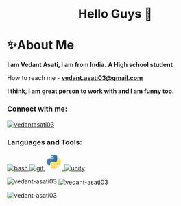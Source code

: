 <h1 align="center">Hello Guys 👋</h1>

# ✨About Me

**I am Vedant Asati, I am from India.**
**A High school student**


How to reach me - **vedant.asati03@gmail.com**

**I think, I am great person to work with and I am funny too.**

<h3 align="left">Connect with me:</h3>
<p align="left">
<a href="https://dev.to/vedantasati03" target="blank"><img align="center" src="https://raw.githubusercontent.com/rahuldkjain/github-profile-readme-generator/master/src/images/icons/Social/devto.svg" alt="vedantasati03" height="30" width="40" /> </a>
</p>

<h3 align="left">Languages and Tools:</h3>
<p align="left"> <a href="https://www.gnu.org/software/bash/" target="_blank" rel="noreferrer"> <img src="https://www.vectorlogo.zone/logos/gnu_bash/gnu_bash-icon.svg" alt="bash" width="40" height="40"/> </a> <a href="https://git-scm.com/" target="_blank" rel="noreferrer"> <img src="https://www.vectorlogo.zone/logos/git-scm/git-scm-icon.svg" alt="git" width="40" height="40"/> </a> <a href="https://www.python.org" target="_blank" rel="noreferrer"> <img src="https://raw.githubusercontent.com/devicons/devicon/master/icons/python/python-original.svg" alt="python" width="40" height="40"/> </a> <a href="https://unity.com/" target="_blank" rel="noreferrer"> <img src="https://www.vectorlogo.zone/logos/unity3d/unity3d-icon.svg" alt="unity" width="40" height="40"/> </a> </p>

<p><img align="left" src="https://github-readme-stats.vercel.app/api/top-langs?username=vedant-asati03&show_icons=true&locale=en&layout=compact" alt="vedant-asati03" /></p>

<p>&nbsp;<img align="center" src="https://github-readme-stats.vercel.app/api?username=vedant-asati03&show_icons=true&locale=en" alt="vedant-asati03" /></p>


<p align="left"> <img src="https://komarev.com/ghpvc/?username=vedant-asati03&label=Profile%20views&color=0e75b6&style=flat" alt="vedant-asati03" /></a> </p>

